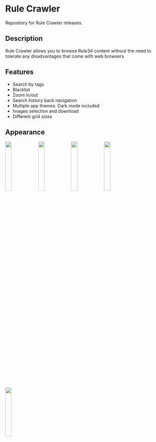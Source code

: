 # Rule Crawler
Repository for Rule Crawler releases.
## Description 
Rule Crawler allows you to browse Rule34 content without the need to tolerate any disadvantages that come with web browsers.
## Features 
- Search by tags
- Blacklist
- Zoom in/out
- Search history back navigation
- Multiple app themes. Dark mode included
- Images selection and download
- Different grid sizes
## Appearance

<img src="https://user-images.githubusercontent.com/46053098/140770643-2cb2a99d-d2f6-48db-b9ff-a4d2bc8f0edf.png" width=20% height=20%> <img src="https://user-images.githubusercontent.com/46053098/140770652-56af1509-9635-42ac-a5fe-d725fd2d9e4f.png" width=20% height=20%> <img src="https://user-images.githubusercontent.com/46053098/140770692-48232e48-bd01-4620-a666-50843fefd858.png" width=20% height=20%> <img src="https://user-images.githubusercontent.com/46053098/140770735-042f84ca-08fc-4667-9132-7810d22bdc0f.png" width=20% height=20%> <img src="https://user-images.githubusercontent.com/46053098/140770738-2c650638-88f3-45f1-a596-309a3d2cf993.png" width=20% height=20%>
